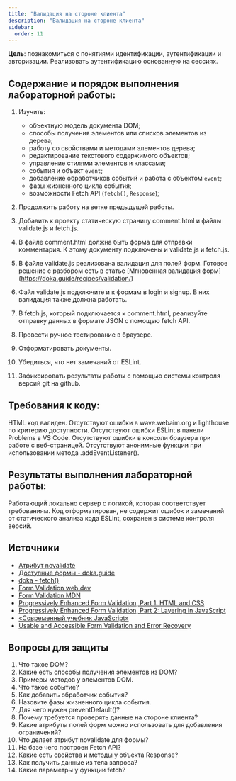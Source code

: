 ```yaml
---
title: "Валидация на стороне клиента"
description: "Валидация на стороне клиента"
sidebar:
  order: 11
---
```


**Цель**: познакомиться с понятиями идентификации, аутентификации и авторизации. Реализовать аутентификацию основанную на сессиях.

## Содержание и порядок выполнения лабораторной работы:

1. Изучить:

   - объектную модель документа DOM;
   - способы получения элементов или списков элементов из дерева;
   - работу со свойствами и методами элементов дерева;
   - редактирование текстового содержимого объектов;
   - управление стилями элементов и классами;
   - события и объект `event`;
   - добавление обработчиков событий и работа с объектом `event`;
   - фазы жизненного цикла события;
   - возможности Fetch API (`fetch()`, `Response`);

1. Продолжить работу на ветке предыдущей работы.
1. Добавить к проекту статическую страницу comment.html и файлы validate.js и fetch.js.
1. В файле comment.html должна быть форма для отправки комментария. К этому документу подключены и validate.js и fetch.js.
1. В файле validate.js реализована валидация для полей форм. Готовое решение с разбором есть в статье [Мгновенная валидация форм]
(https://doka.guide/recipes/validation/)
1. Файл validate.js подключите и к формам в login и signup. В них валидация также должна работать.
1. В fetch.js, который подключается к comment.html, реализуйте отправку данных в формате JSON с помощью fetch API.
1. Провести ручное тестирование в браузере.
1. Отформатировать документы.
1. Убедиться, что нет замечаний от ESLint.
1. Зафиксировать результаты работы с помощью системы контроля версий git на github.

## Требования к коду:

HTML код валиден.
Отсутствуют ошибки в wave.webaim.org и lighthouse по критерию доступности.
Отсутствуют ошибки ESLint в панели Problems в VS Code.
Отсутствуют ошибки в консоли браузера при работе с веб-страницей.
Отсутствуют анонимные функции при использовании метода .addEventListener().

## Результаты выполнения лабораторной работы:

Работающий локально сервер с логикой, которая соответствует требованиям. Код отформатирован, не содержит ошибок и замечаний от статического анализа кода ESLint, сохранен в системе контроля версий.

## Источники

- [Атрибут novalidate](https://doka.guide/html/novalidate/)
- [Доступные формы - doka.guide](https://doka.guide/a11y/accessible-forms/)
- [doka - fetch()](https://doka.guide/js/fetch/)
- [Form Validation web.dev](https://web.dev/learn/forms/validation?hl=ru)
- [Form Validation MDN](https://developer.mozilla.org/ru/docs/Learn/Forms/Form_validation)
- [Progressively Enhanced Form Validation, Part 1: HTML and CSS](https://cloudfour.com/thinks/progressively-enhanced-form-validation-part-1-html-and-css/)
- [Progressively Enhanced Form Validation, Part 2: Layering in JavaScript](https://cloudfour.com/thinks/progressively-enhanced-form-validation-part-2-layering-in-javascript/)
- [«Современный учебник JavaScript»](https://learn.javascript.ru/)
- [Usable and Accessible Form Validation and Error Recovery](https://webaim.org/techniques/formvalidation/)

## Вопросы для защиты

1. Что такое DOM?
1. Какие есть способы получения элементов из DOM?
1. Примеры методов у элементов DOM.
1. Что такое событие?
1. Как добавить обработчик события?
1. Назовите фазы жизненного цикла события.
1. Для чего нужен preventDefault()?
1. Почему требуется проверять данные на стороне клиента?
1. Какие атрибуты полей форм можно использовать для добавления ограничений?
1. Что делает атрибут novalidate для формы?
1. На базе чего построен Fetch API?
1. Какие есть свойства и методы у объекта Response?
1. Как получить данные из тела запроса?
1. Какие параметры у функции fetch?